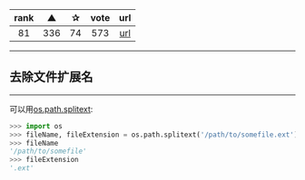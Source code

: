 | rank | ▲ | ✰ | vote | url |
|:-:|:-:|:-:|:-:|:-:|
|  81 | 336 | 74| 573 | [url](http://stackoverflow.com/questions/541390/extracting-extension-from-filename-in-python) |

***

## 去除文件扩展名

***

可以用[os.path.splitext](http://docs.python.org/library/os.path.html#os.path.splitext):

```python
>>> import os
>>> fileName, fileExtension = os.path.splitext('/path/to/somefile.ext')
>>> fileName
'/path/to/somefile'
>>> fileExtension
'.ext'
```
